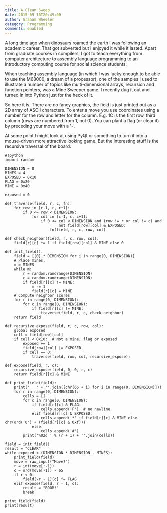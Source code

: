 ```yaml
---
title: A Clean Sweep
date: 2015-09-16T20:49:00
author: Graham Wheeler
category: Programming
comments: enabled
---
```


A long time ago when dinosaurs roamed the earth I was following an academic career. That got subverted but I
enjoyed it while it lasted. Apart from graduate courses in compilers, I got to teach everything from 
computer architecture to assembly language programming to an introductory computing course for social
science students.

When teaching assembly language (in which I was lucky enough to be able to use the M68000, a dream of a 
processor), one of the samples I used to illustrate a number of topics like multi-dimensional arrays,
recursion and function pointers, was a Mine Sweeper game. I recently dug it out and turned in into Python
just for the heck of it.

So here it is. There are no fancy graphics, the field is just printed out as a 2D array of ASCII characters.
To enter a move you use coordinates using a number for the row and letter for the column. E.g. 1C is the
first row, third column (rows are numbered from 1, not 0). You can plant a flag (or clear it) by preceding 
your move with a '-'.
<!-- TEASER_END -->

At some point I might look at using PyQt or something to turn it into a mouse-driven more attractive looking
game. But the interesting stuff is the recursive traversal of the board.

    #!python
    import random
    
    DIMENSION = 8
    MINES = 4
    EXPOSED = 0x10
    FLAG = 0x20
    MINE = 0x40
    
    exposed = 0
    
    def traverse(field, r, c, fn):
        for row in [r-1, r, r+1]:
            if 0 <= row < DIMENSION:
                for col in [c-1, c, c+1]:
                    if 0 <= col < DIMENSION and (row != r or col != c) and
                            not field[row][col] & EXPOSED:
                        fn(field, r, c, row, col)
    
    def check_neighbor(field, r, c, row, col):
        field[r][c] += 1 if field[row][col] & MINE else 0
    
    def init_field():
        field = [[0] * DIMENSION for i in range(0, DIMENSION)]
        # Place mines.
        m = MINES
        while m:
            r = random.randrange(DIMENSION)
            c = random.randrange(DIMENSION)
            if field[r][c] != MINE:
                m -= 1
                field[r][c] = MINE
        # Compute neighbor scores		
        for r in range(0, DIMENSION):
            for c in range(0, DIMENSION):
                if field[r][c] != MINE:
                    traverse(field, r, c, check_neighbor)
        return field
    
    def recursive_expose(field, r, c, row, col):
        global exposed
        cell = field[row][col]
        if cell < 0x10:  # Not a mine, flag or exposed
            exposed += 1
            field[row][col] |= EXPOSED
            if cell == 0:
                traverse(field, row, col, recursive_expose);
    
    def expose(field, r, c):
        recursive_expose(field, 0, 0, r, c)
        return field[r][c] & MINE
    
    def print_field(field):
        print('   ' + ''.join([chr(65 + i) for i in range(0, DIMENSION)]))
        for r in range(0, DIMENSION):
            cells = []
            for c in range(0, DIMENSION):
                if field[r][c] & FLAG:
                    cells.append('F')  # no newline
                elif field[r][c] & EXPOSED:
                    cells.append('*' if field[r][c] & MINE else chr(ord('0') + (field[r][c] & 0xf)))
                else:
                    cells.append('#')
            print('%02d ' % (r + 1) + ''.join(cells))
    
    field = init_field()
    result = "CLEAR"
    while exposed < (DIMENSION * DIMENSION - MINES):
        print_field(field)
        move = raw_input("Move?")
        r = int(move[:-1])
        c = ord(move[-1]) - 65
        if r < 0:
            field[-r - 1][c] ^= FLAG
        elif expose(field, r - 1, c):
            result = "BOOM!"
            break
    
    print_field(field)
    print(result)
    

